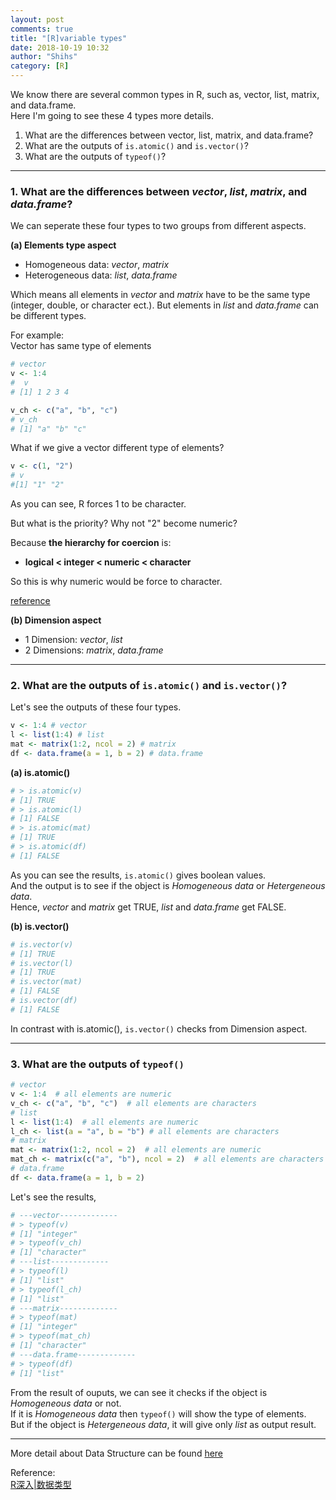 ```yaml
---
layout: post
comments: true
title: "[R]variable types"
date: 2018-10-19 10:32
author: "Shihs"
category: [R]
---
```


We know there are several common types in R, such as, vector, list, matrix, and data.frame.
<br>
Here I'm going to see these 4 types more details. 

1. What are the differences between vector, list, matrix, and data.frame?
2. What are the outputs of `is.atomic()` and `is.vector()`? 
3. What are the outputs of `typeof()`?

***


### 1. What are the differences between *vector*, *list*, *matrix*, and *data.frame*?

We can seperate these four types to two groups from different aspects.

**(a) Elements type aspect**
- Homogeneous data: *vector*, *matrix*
- Heterogeneous data: *list*, *data.frame*

Which means all elements in *vector* and *matrix* have to be the same type (integer, double, or character ect.).
But elements in *list* and *data.frame* can be different types.

For example:
<br>
Vector has same type of elements
```r
# vector
v <- 1:4
#  v
# [1] 1 2 3 4

v_ch <- c("a", "b", "c")
# v_ch
# [1] "a" "b" "c"
```
What if we give a vector different type of elements?
```r
v <- c(1, "2")
# v
#[1] "1" "2"
```
As you can see, R forces 1 to be character.

But what is the priority? Why not "2" become numeric?

Because **the hierarchy for coercion** is:
<br>
- **logical < integer < numeric < character**

So this is why numeric would be force to character.

[reference](https://campus.datacamp.com/courses/introduction-to-r-for-finance/vectors-and-matrices?ex=3)

**(b) Dimension aspect**
- 1 Dimension: *vector*, *list*
- 2 Dimensions: *matrix*, *data.frame*

***

### 2. What are the outputs of `is.atomic()` and `is.vector()`? 

Let's see the outputs of these four types.

```r
v <- 1:4 # vector
l <- list(1:4) # list
mat <- matrix(1:2, ncol = 2) # matrix
df <- data.frame(a = 1, b = 2) # data.frame
```

**(a) is.atomic()**

```r
# > is.atomic(v)
# [1] TRUE
# > is.atomic(l)
# [1] FALSE
# > is.atomic(mat)
# [1] TRUE
# > is.atomic(df)
# [1] FALSE
```
As you can see the results, `is.atomic()` gives boolean values.
<br>
And the output is to see if the object is *Homogeneous data* or *Hetergeneous data*.
<br>
Hence, *vector* and *matrix* get TRUE, *list* and *data.frame* get FALSE.


**(b) is.vector()**

```r
# is.vector(v)
# [1] TRUE
# is.vector(l)
# [1] TRUE
# is.vector(mat)
# [1] FALSE
# is.vector(df)
# [1] FALSE
```
In contrast with is.atomic(), `is.vector()` checks from Dimension aspect.

***

### 3. What are the outputs of `typeof()`

```r
# vector
v <- 1:4  # all elements are numeric
v_ch <- c("a", "b", "c")  # all elements are characters
# list
l <- list(1:4)  # all elements are numeric
l_ch <- list(a = "a", b = "b") # all elements are characters
# matrix
mat <- matrix(1:2, ncol = 2)  # all elements are numeric
mat_ch <- matrix(c("a", "b"), ncol = 2)  # all elements are characters
# data.frame
df <- data.frame(a = 1, b = 2)
```
Let's see the results,
```r
# ---vector-------------
# > typeof(v)
# [1] "integer"
# > typeof(v_ch)
# [1] "character"
# ---list-------------
# > typeof(l)
# [1] "list"
# > typeof(l_ch)
# [1] "list"
# ---matrix-------------
# > typeof(mat)
# [1] "integer"
# > typeof(mat_ch)
# [1] "character"
# ---data.frame-------------
# > typeof(df)
# [1] "list"
```

From the result of ouputs, we can see it checks if the object is *Homogeneous data* or not.
<br>
If it is *Homogeneous data* then `typeof()` will show the type of elements.
<br>
But if the object is *Hetergeneous data*, it will give only *list* as output result.










***

More detail about Data Structure can be found [here](http://adv-r.had.co.nz/Data-structures.html)

Reference:
<br>
[R深入|数据类型](https://zhuanlan.zhihu.com/p/25551827)

